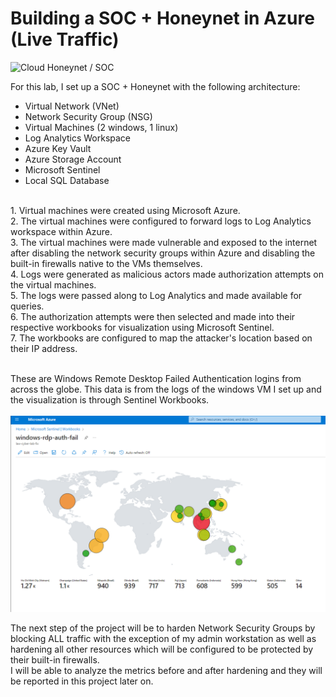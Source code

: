 # Building a SOC + Honeynet in Azure (Live Traffic)
![Cloud Honeynet / SOC](https://i.imgur.com/ZWxe03e.jpg)

For this lab, I set up a SOC + Honeynet with the following architecture:

- Virtual Network (VNet)
- Network Security Group (NSG)
- Virtual Machines (2 windows, 1 linux)
- Log Analytics Workspace
- Azure Key Vault
- Azure Storage Account
- Microsoft Sentinel
- Local SQL Database
<br>
1. Virtual machines were created using Microsoft Azure.<br>
2. The virtual machines were configured to forward logs to Log Analytics workspace within Azure.<br>
3. The virtual machines were made vulnerable and exposed to the internet after disabling the network security groups within Azure and disabling the built-in firewalls native to the VMs themselves.<br>
4. Logs were generated as malicious actors made authorization attempts on the virtual machines.<br>
5. The logs were passed along to Log Analytics and made available for queries.<br>
6. The authorization attempts were then selected and made into their respective workbooks for visualization using Microsoft Sentinel.<br>
7. The workbooks are configured to map the attacker's location based on their IP address.<br><br>

These are Windows Remote Desktop Failed Authentication logins from across the globe. This data is from the logs of the windows VM I set up and the visualization is through Sentinel Workbooks.<br><br>
<img src="https://github.com/jmoncla/Honeynet/blob/main/geomaplab.PNG" alt="Geomap Lab Screenshot" width="1000" />

The next step of the project will be to harden Network Security Groups by blocking ALL traffic with the exception of my admin workstation as well as hardening all other resources which will be configured to be protected by their built-in firewalls.<br>
I will be able to analyze the metrics before and after hardening and they will be reported in this project later on. 

